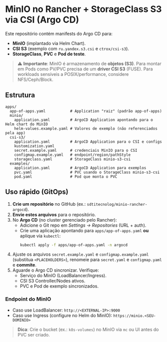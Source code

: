 # MinIO no Rancher + StorageClass S3 via CSI (Argo CD)

Este repositório contém manifests do Argo CD para:
- **MinIO** (implantado via Helm Chart).
- **CSI S3** (exemplo com `ru.yandex.s3.csi` e `ctrox/csi-s3`).
- **StorageClass**, **PVC** e **Pod de teste**.

> ⚠️ **Importante**: MinIO é armazenamento de **objetos (S3)**. Para montar em Pods como PV/PVC
precisa de um **driver CSI S3** (FUSE). Para workloads sensíveis a POSIX/performance,
considere NFS/Ceph/Block.

## Estrutura

```
apps/
  app-of-apps.yaml           # Application "raiz" (padrão app-of-apps)
  minio/
    application.yaml         # ArgoCD Application apontando para o Helm chart do MinIO
    helm-values.example.yaml # Valores de exemplo (não referenciados pela app)
  csi-s3/
    application.yaml         # ArgoCD Application para o CSI e configs
    kustomization.yaml
    secret.example.yaml      # credenciais MinIO para o CSI
    configmap.example.yaml   # endpoint/region/pathStyle
    storageclass.yaml        # StorageClass minio-s3-csi
  examples/
    application.yaml         # ArgoCD Application para exemplos
    pvc.yaml                 # PVC usando o StorageClass minio-s3-csi
    pod.yaml                 # Pod que monta o PVC
```

## Uso rápido (GitOps)

1. **Crie um repositório** no GitHub (ex.: `sdtitecnolog/minio-rancher-argocd`).
2. **Envie estes arquivos** para o repositório.
3. No **Argo CD** (no cluster gerenciado pelo Rancher):
   - Adicione o Git repo em *Settings → Repositories* (URL + auth).
   - Crie uma aplicação apontando para `apps/app-of-apps.yaml` **ou** aplique via `kubectl`:
     ```bash
     kubectl apply -f apps/app-of-apps.yaml -n argocd
     ```
4. Ajuste os arquivos `secret.example.yaml` e `configmap.example.yaml` (substitua `<PLACEHOLDERS>`), renomeie para `secret.yaml` e `configmap.yaml` e **commite**.
5. Aguarde o Argo CD sincronizar. Verifique:
   - Serviço do MinIO (LoadBalancer/Ingress).
   - CSI S3 Controller/Nodes ativos.
   - PVC e Pod de exemplo sincronizados.

### Endpoint do MinIO
- Caso use LoadBalancer: `http://<EXTERNAL-IP>:9000`
- Caso use Ingress (configure no Helm do MinIO): `https://minio.<SEU-DOMINIO>`

> **Dica**: Crie o bucket (ex.: `k8s-volumes`) no MinIO via `mc` ou UI antes do PVC ser criado.
